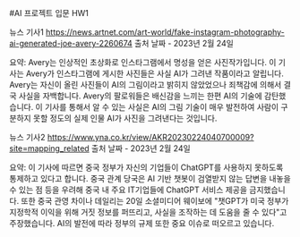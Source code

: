 #AI 프로젝트 입문 HW1

뉴스 기사1
https://news.artnet.com/art-world/fake-instagram-photography-ai-generated-joe-avery-2260674
출처 날짜 - 2023년 2월 24일

요약: Avery는 인상적인 초상화로 인스타그램에서 명성을 얻은 사진작가입니다. 이 기사는 Avery가 인스타그램에 게시한 사진들은 사실 AI가 그려낸 작품이라고 알립니다. Avery는 자신이 올린 사진들이 AI의 그림이라고 밝히지 않았었으나 죄책감에 의해서 결국 사실을 자백합니다. Avery의 팔로워들은 배신감을 느끼는 한편 AI의 기술에 감탄했습니다. 이 기사를 통해서 알 수 있는 사실은 AI의 그림 기술이 매우 발전하여 사람이 구분하지 못할 정도의 실제 인물 AI가 사진을 그려낸다는 것입니다. 

뉴스 기사2
https://www.yna.co.kr/view/AKR20230224040700009?site=mapping_related
출처 날짜 - 2023년 2월 24일

요약: 이 기사에 따르면 중국 정부가 자신의 기업들이 ChatGPT를 사용하지 못하도록 통제하고 있다고 합니다. 중국 관계 당국은 AI 기반 챗봇이 검열받지 않는 답변을 내놓을 수 있는 점 등을 우려해 중국 내 주요 IT기업들에 ChatGPT 서비스 제공을 금지했습니다. 또한 중국 관영 차이나 데일리는 20일 소셜미디어 웨이보에 "챗GPT가 미국 정부가 지정학적 이익을 위해 거짓 정보를 퍼뜨리고, 사실을 조작하는 데 도움을 줄 수 있다"고 주장했습니다. AI의 발전에 따라 정부의 규제 또한 중요 이슈로 떠오르고 있습니다.

